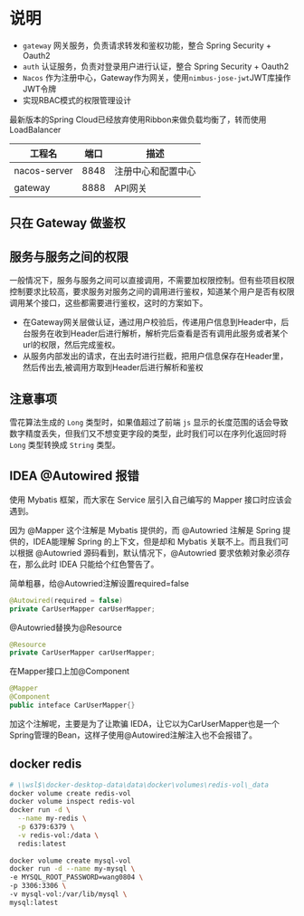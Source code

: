 # 说明

- `gateway` 网关服务，负责请求转发和鉴权功能，整合 Spring Security + Oauth2
- `auth` 认证服务，负责对登录用户进行认证，整合 Spring Security + Oauth2
- `Nacos` 作为注册中心，Gateway作为网关，使用`nimbus-jose-jwt`JWT库操作JWT令牌
- 实现RBAC模式的权限管理设计

最新版本的Spring Cloud已经放弃使用Ribbon来做负载均衡了，转而使用LoadBalancer

| 工程名       | 端口 | 描述               |
| ------------ | ---- | ------------------ |
| nacos-server | 8848 | 注册中心和配置中心 |
| gateway      | 8888 | API网关            |

## 只在 Gateway 做鉴权

## 服务与服务之间的权限

一般情况下，服务与服务之间可以直接调用，不需要加权限控制。但有些项目权限控制要求比较高，要求服务对服务之间的调用进行鉴权，知道某个用户是否有权限调用某个接口，这些都需要进行鉴权，这时的方案如下。

- 在Gateway网关层做认证，通过用户校验后，传递用户信息到Header中，后台服务在收到Header后进行解析，解析完后查看是否有调用此服务或者某个url的权限，然后完成鉴权。
- 从服务内部发出的请求，在出去时进行拦截，把用户信息保存在Header里，然后传出去,被调用方取到Header后进行解析和鉴权

## 注意事项

雪花算法生成的 `Long` 类型时，如果值超过了前端 `js` 显示的长度范围的话会导致数字精度丢失，但我们又不想变更字段的类型，此时我们可以在序列化返回时将 `Long` 类型转换成 `String` 类型。

## IDEA @Autowired 报错

使用 Mybatis 框架，而大家在 Service 层引入自己编写的 Mapper 接口时应该会遇到。

因为 @Mapper 这个注解是 Mybatis 提供的，而 @Autowried 注解是 Spring 提供的，IDEA能理解 Spring 的上下文，但是却和 Mybatis 关联不上。而且我们可以根据 @Autowried
源码看到，默认情况下，@Autowried 要求依赖对象必须存在，那么此时 IDEA 只能给个红色警告了。

简单粗暴，给@Autowried注解设置required=false

```java
@Autowired(required = false)
private CarUserMapper carUserMapper;
```

@Autowried替换为@Resource

```java
@Resource
private CarUserMapper carUserMapper;
```

在Mapper接口上加@Component

```java
@Mapper
@Component
public inteface CarUserMapper{}
```

加这个注解呢，主要是为了让欺骗 IEDA，让它以为CarUserMapper也是一个Spring管理的Bean，这样子使用@Autowired注解注入也不会报错了。

## docker redis

```sh
# \\wsl$\docker-desktop-data\data\docker\volumes\redis-vol\_data
docker volume create redis-vol
docker volume inspect redis-vol
docker run -d \
  --name my-redis \
  -p 6379:6379 \
  -v redis-vol:/data \
  redis:latest
  
docker volume create mysql-vol 
docker run -d --name my-mysql \
-e MYSQL_ROOT_PASSWORD=wang0804 \
-p 3306:3306 \
-v mysql-vol:/var/lib/mysql \
mysql:latest
```

